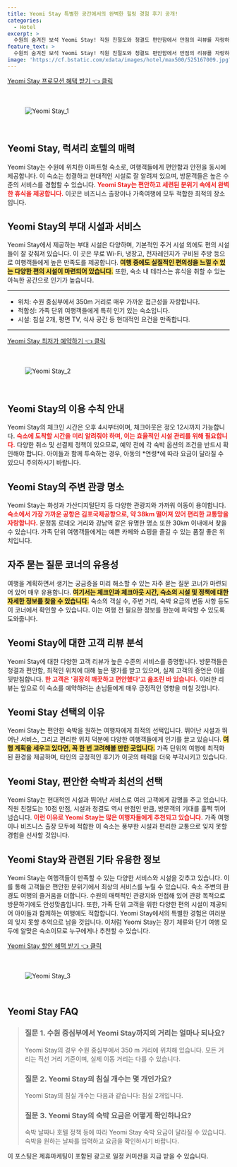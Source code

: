 ```yaml
---
title: Yeomi Stay 특별한 공간에서의 완벽한 힐링 경험 후기 공개!
categories:
  - Hotel
excerpt: >
  수원의 숨겨진 보석 Yeomi Stay! 직원 친절도와 청결도 편안함에서 만점의 리뷰를 자랑하며 가족 단위 여행객들에게 인기 만점인 이곳에서 특별한 휴식을 즐겨보세요.
feature_text: >
  수원의 숨겨진 보석 Yeomi Stay! 직원 친절도와 청결도 편안함에서 만점의 리뷰를 자랑하며 가족 단위 여행객들에게 인기 만점인 이곳에서 특별한 휴식을 즐겨보세요.
image: 'https://cf.bstatic.com/xdata/images/hotel/max500/525167009.jpg?k=b92de5618295d1d5906a58ab543e6d874791d8128285b2d112a535364818eb2f&o=&hp=1'
---
```


<p><a class="modoo-button" href="https://tinyurl.com/25a9fdlb" rel="nofollow noopener">Yeomi Stay 프로모션 혜택 받기 👈 클릭</a></p><br/>
<figure class="image"><img alt="Yeomi Stay_1" src="https://cf.bstatic.com/xdata/images/hotel/max1024x768/525166889.jpg?k=d476a5aaa93f7f934bc74fbbd37aa57aacdc1c99caa689c5960cbcc5fe17a456&amp;o=&amp;hp=1"/></figure><br/>

<h2 id="럭셔리호텔_Yeomi_Stay의_매력">Yeomi Stay, 럭셔리 호텔의 매력</h2>
<p>Yeomi Stay는 수원에 위치한 아파트형 숙소로, 여행객들에게 편안함과 안전을 동시에 제공합니다. 이 숙소는 청결하고 현대적인 시설로 잘 알려져 있으며, 방문객들은 높은 수준의 서비스를 경험할 수 있습니다. <b><span style="color: #ee2323;">Yeomi Stay는 편안하고 세련된 분위기 속에서 완벽한 휴식을 제공합니다.</span></b> 이곳은 비즈니스 출장이나 가족여행에 모두 적합한 최적의 장소입니다.</p>
<h2 id="부대시설_정리">Yeomi Stay의 부대 시설과 서비스</h2>
<p>Yeomi Stay에서 제공하는 부대 시설은 다양하며, 기본적인 주거 시설 외에도 편의 시설들이 잘 갖춰져 있습니다. 이 곳은 무료 Wi-Fi, 냉장고, 전자레인지가 구비된 주방 등으로 여행객들에게 높은 만족도를 제공합니다. <b><span style="background-color: #ffe066;">여행 중에도 실질적인 편의성을 느낄 수 있는 다양한 편의 시설이 마련되어 있습니다.</span></b> 또한, 숙소 내 테라스는 휴식을 취할 수 있는 아늑한 공간으로 인기가 높습니다.</p>
<hr/>
<ul>
<li>위치: 수원 중심부에서 350m 거리로 매우 가까운 접근성을 자랑합니다.</li>
<li>적합성: 가족 단위 여행객들에게 특히 인기 있는 숙소입니다.</li>
<li>시설: 침실 2개, 평면 TV, 식사 공간 등 현대적인 요건을 만족합니다.</li>
</ul>
<hr/>
<p><a class="modoo-button" href="https://tinyurl.com/25a9fdlb" rel="nofollow noopener">Yeomi Stay 최저가 예약하기 👈 클릭</a></p><br/>
<figure class="image"><img alt="Yeomi Stay_2" src="https://cf.bstatic.com/xdata/images/hotel/max500/525167009.jpg?k=b92de5618295d1d5906a58ab543e6d874791d8128285b2d112a535364818eb2f&amp;o=&amp;hp=1"/></figure><br/>
<h2 id="이용수칙_안내">Yeomi Stay의 이용 수칙 안내</h2>
<p>Yeomi Stay의 체크인 시간은 오후 4시부터이며, 체크아웃은 정오 12시까지 가능합니다. <b><span style="color: #ee2323;">숙소에 도착할 시간을 미리 알려줘야 하며, 이는 효율적인 시설 관리를 위해 필요합니다.</span></b> 다양한 취소 및 선결제 정책이 있으므로, 예약 전에 각 숙박 옵션의 조건을 반드시 확인해야 합니다. 아이들과 함께 투숙하는 경우, 아동의 *연령*에 따라 요금이 달라질 수 있으니 주의하시기 바랍니다.</p>
<h2 id="주변관광_명소">Yeomi Stay의 주변 관광 명소</h2>
<p>Yeomi Stay는 화성과 가산디지털단지 등 다양한 관광지와 가까워 이동이 용이합니다. <b><span style="color: #ee2323;">숙소에서 가장 가까운 공항은 김포국제공항으로, 약 38km 떨어져 있어 편리한 교통망을 자랑합니다.</span></b> 문정동 로데오 거리와 강남역 같은 유명한 명소 또한 30km 이내에서 찾을 수 있습니다. 가족 단위 여행객들에게는 예쁜 카페와 쇼핑을 즐길 수 있는 품질 좋은 위치입니다.</p>
<h2 id="자주묻는_질문">자주 묻는 질문 코너의 유용성</h2>
<p>여행을 계획하면서 생기는 궁금증을 미리 해소할 수 있는 자주 묻는 질문 코너가 마련되어 있어 매우 유용합니다. <b><span style="background-color: #ffe066;">여기서는 체크인과 체크아웃 시간, 숙소의 시설 및 정책에 대한 자세한 정보를 찾을 수 있습니다.</span></b> 숙소의 객실 수, 주변 거리, 숙박 요금의 변동 사항 등도 이 코너에서 확인할 수 있습니다. 이는 여행 전 필요한 정보를 한눈에 파악할 수 있도록 도와줍니다.</p>
<h2 id="리뷰_분석">Yeomi Stay에 대한 고객 리뷰 분석</h2>
<p>Yeomi Stay에 대한 다양한 고객 리뷰가 높은 수준의 서비스를 증명합니다. 방문객들은 청결과 편안함, 최적인 위치에 대해 높은 평가를 받고 있으며, 실제 고객의 증언은 이를 뒷받침합니다. <b><span style="color: #ee2323;">한 고객은 '굉장히 깨끗하고 편안했다'고 읊조린 바 있습니다.</span></b> 이러한 리뷰는 앞으로 이 숙소를 예약하려는 손님들에게 매우 긍정적인 영향을 미칠 것입니다.</p>
<h2 id="결론">Yeomi Stay 선택의 이유</h2>
<p>Yeomi Stay는 편안한 숙박을 원하는 여행자에게 최적의 선택입니다. 뛰어난 시설과 뛰어난 서비스, 그리고 편리한 위치 덕분에 다양한 여행객들에게 인기를 끌고 있습니다. <b><span style="background-color: #ffe066;">여행 계획을 세우고 있다면, 꼭 한 번 고려해볼 만한 곳입니다.</span></b> 가족 단위의 여행에 최적화된 환경을 제공하며, 타인의 긍정적인 후기가 이곳의 매력을 더욱 부각시키고 있습니다.</p>
<h2 id="편안한숙박_최선의선택">Yeomi Stay, 편안한 숙박과 최선의 선택</h2>
<p>Yeomi Stay는 현대적인 시설과 뛰어난 서비스로 여러 고객에게 감명을 주고 있습니다. 직원 친절도는 10점 만점, 시설과 청결도 역시 만점인 만큼, 방문객의 기대를 훌쩍 뛰어넘습니다. <b><span style="color: #ee2323;">이런 이유로 Yeomi Stay는 많은 여행자들에게 추천되고 있습니다.</span></b> 가족 여행이나 비즈니스 출장 모두에 적합한 이 숙소는 풍부한 시설과 편리한 교통으로 잊지 못할 경험을 선사할 것입니다.</p>
<h2 id="기타_정보">Yeomi Stay와 관련된 기타 유용한 정보</h2>
<p>Yeomi Stay는 여행객들이 만족할 수 있는 다양한 서비스와 시설을 갖추고 있습니다. 이를 통해 고객들은 편안한 분위기에서 최상의 서비스를 누릴 수 있습니다. 숙소 주변의 환경도 여행의 즐거움을 더합니다. 수원의 매력적인 관광지와 인접해 있어 관광 목적으로 방문하기에도 안성맞춤입니다. 또한, 가족 단위 고객을 위한 다양한 편의 시설이 제공되어 아이들과 함께하는 여행에도 적합합니다. Yeomi Stay에서의 특별한 경험은 여러분의 잊지 못할 추억으로 남을 것입니다. 이처럼 Yeomi Stay는 장기 체류와 단기 여행 모두에 알맞은 숙소이므로 누구에게나 추천할 수 있습니다.</p>

<p><a class="modoo-button" href="https://tinyurl.com/25a9fdlb" rel="nofollow noopener">Yeomi Stay 할인 혜택 받기 👈 클릭</a></p><br>

<figure class="image"><img src="https://cf.bstatic.com/xdata/images/hotel/max500/527683947.jpg?k=f81e53d8e264e475bd66fd364dca19ac2e5c1af7219436572abe279bf176ffd3&o=&hp=1" alt="Yeomi Stay_3"></figure><br>
<h2 id="Yeomi Stay_FAQ">Yeomi Stay FAQ</h2>
<div itemscope="" itemtype="https://schema.org/FAQPage"> 
<blockquote> 
<div itemscope="" itemprop="mainEntity" itemtype="https://schema.org/Question"> 
<h3 id="질문_1" itemprop="name">질문 1. 수원 중심부에서 Yeomi Stay까지의 거리는 얼마나 되나요?</h3> 
<div itemscope="" itemprop="acceptedAnswer" itemtype="https://schema.org/Answer"> 
<span itemprop="text">
<p>Yeomi Stay의 경우 수원 중심부에서 350 m 거리에 위치해 있습니다. 모든 거리는 직선 거리 기준이며, 실제 이동 거리는 다를 수 있습니다.</p> 
</span> 
</div> 
</div> 

<div itemscope="" itemprop="mainEntity" itemtype="https://schema.org/Question"> 
<h3 id="질문_2" itemprop="name">질문 2. Yeomi Stay의 침실 개수는 몇 개인가요?</h3> 
<div itemscope="" itemprop="acceptedAnswer" itemtype="https://schema.org/Answer"> 
<span itemprop="text"> 
<p>Yeomi Stay의 침실 개수는 다음과 같습니다: 침실 2개입니다.</p> 
</span> 
</div> 
</div> 

<div itemscope="" itemprop="mainEntity" itemtype="https://schema.org/Question"> 
<h3 id="질문_3" itemprop="name">질문 3. Yeomi Stay의 숙박 요금은 어떻게 확인하나요?</h3> 
<div itemscope="" itemprop="acceptedAnswer" itemtype="https://schema.org/Answer"> 
<span itemprop="text"> 
<p>숙박 날짜나 호텔 정책 등에 따라 Yeomi Stay 숙박 요금이 달라질 수 있습니다. 숙박을 원하는 날짜를 입력하고 요금을 확인하시기 바랍니다.</p> 
</span> 
</div> 
</div> 
</blockquote> 
</div><p>이 포스팅은 제휴마케팅이 포함된 광고로 일정 커미션을 지급 받을 수 있습니다.</p>

